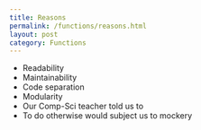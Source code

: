 ```yaml
---
title: Reasons 
permalink: /functions/reasons.html
layout: post 
category: Functions
---
```


* Readability
* Maintainability
* Code separation
* Modularity
* Our Comp-Sci teacher told us to
* To do otherwise would subject us to mockery

